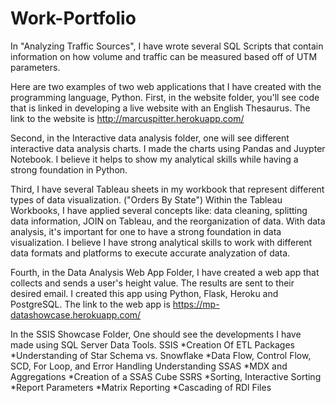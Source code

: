 # Work-Portfolio
In "Analyzing Traffic Sources", I have wrote several SQL Scripts that contain information on how volume and traffic can be measured based off of UTM parameters. 


Here are two examples of two web applications that I have created with the programming language, Python. First, in the website folder, you'll see code that is linked in developing a live website with an English Thesaurus. The link to the website is http://marcuspitter.herokuapp.com/


Second, in the Interactive data analysis folder, one will see different interactive data analysis charts. I made the charts using Pandas and Juypter Notebook. I believe it helps to show my analytical skills while having a strong foundation in Python.


Third, I have several Tableau sheets in my workbook that represent different types of data visualization. ("Orders By State") Within the Tableau Workbooks, I have applied several concepts like: data cleaning, splitting data information, JOIN on Tableau, and the reorganization of data. With data analysis, it's important for one to have a strong foundation in data visualization. I believe I have strong analytical skills to work with different data formats and platforms to execute accurate analyzation of data.

Fourth, in the Data Analysis Web App Folder, I have created a web app that collects and sends a user's height value. The results are sent to their desired email. I created this app using Python, Flask, Heroku and PostgreSQL. The link to the web app is https://mp-datashowcase.herokuapp.com/

In the SSIS Showcase Folder, One should see the developments I have made using SQL Server Data Tools.
  SSIS 
      *Creation Of ETL Packages
      *Understanding of Star Schema vs. Snowflake
      *Data Flow, Control Flow, SCD, For Loop, and Error Handling Understanding
  SSAS
      *MDX and Aggregations
      *Creation of a SSAS Cube
  SSRS
      *Sorting, Interactive Sorting
      *Report Parameters
      *Matrix Reporting
      *Cascading of RDl Files
